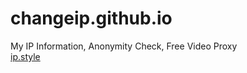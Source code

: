 # changeip.github.io
My IP Information, Anonymity Check, Free Video Proxy<br/>
<a href="https://ip.style/">ip.style</a>

